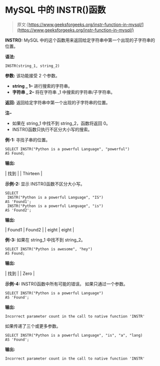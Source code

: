 # MySQL 中的 INSTR()函数

> 原文:[https://www.geeksforgeeks.org/instr-function-in-mysql/](https://www.geeksforgeeks.org/instr-function-in-mysql/)

**INSTR():**
MySQL 中的这个函数用来返回给定字符串中第一个出现的子字符串的位置。

**语法:**

```
INSTR(string_1, string_2)
```

**参数:**
该功能接受 2 个参数。

*   **string _ 1–**
    进行搜索的字符串。
*   **字符串 _ 2–**
    将在字符串 _1 中搜索的字符串/子字符串。

**返回:**
返回给定字符串中第一个出现的子字符串的位置。

**注–**

*   如果在 string_1 中找不到 string_2，函数将返回 0。
*   INSTR()函数只执行不区分大小写的搜索。

**例-1:**
寻找子串的位置。

```
SELECT INSTR("Python is a powerful Language", "powerful") 
AS Found;
```

**输出:**

| 找到 |
| Thirteen |

**示例-2:**
显示 INSTR()函数不区分大小写。

```
SELECT  
 INSTR("Python is a powerful Language", "IS") 
AS 'Found1';
 INSTR("Python is a powerful Language", "is") 
AS 'Found2';
```

**输出:**

| Found1 | Found2 |
| eight | eight |

**例-3:**
如果在 string_1 中找不到 string_2。

```
SELECT INSTR("Python is awesome", "hey") 
AS Found;
```

**输出:**

| 找到 |
| Zero |

**示例-4:**
INSTR()函数中所有可能的错误。
如果只通过一个参数。

```
SELECT INSTR("Python is a powerful Language") 
AS 'Found';
```

**输出:**

```
Incorrect parameter count in the call to native function 'INSTR'
```

如果传递了三个或更多参数。

```
SELECT INSTR("Python is a powerful Language", "is", "a", "lang) 
AS 'Found';
```

**输出:**

```
Incorrect parameter count in the call to native function 'INSTR'
```